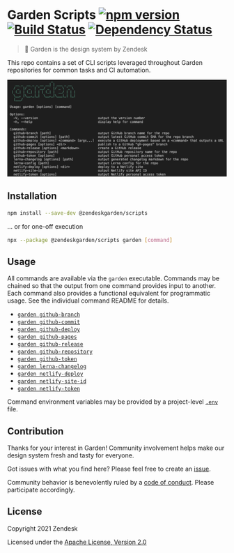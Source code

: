# Garden Scripts [![npm version][npm version badge]][npm version link] [![Build Status][build status badge]][build status link] [![Dependency Status][dependency status badge]][dependency status link]<!-- markdownlint-disable -->

<!-- markdownlint-enable -->

[npm version badge]: https://flat.badgen.net/npm/v/@zendeskgarden/scripts
[npm version link]: https://www.npmjs.com/package/@zendeskgarden/scripts
[build status badge]: https://flat.badgen.net/circleci/github/zendeskgarden/scripts/main?label=build
[build status link]: https://circleci.com/gh/zendeskgarden/scripts/tree/main
[dependency status badge]: https://flat.badgen.net/david/dev/zendeskgarden/scripts?label=dependencies
[dependency status link]: https://david-dm.org/zendeskgarden/scripts?type=dev

> :seedling: Garden is the design system by Zendesk

This repo contains a set of CLI scripts leveraged throughout Garden
repositories for common tasks and CI automation.

![Garden CLI](.github/image.png)

## Installation

```sh
npm install --save-dev @zendeskgarden/scripts
```

... or for one-off execution

```sh
npx --package @zendeskgarden/scripts garden [command]
```

## Usage

All commands are available via the `garden` executable. Commands may be
chained so that the output from one command provides input to another. Each
command also provides a functional equivalent for programmatic usage. See
the individual command README for details.

- [`garden github-branch`](src/github/branch#readme)
- [`garden github-commit`](src/github/commit#readme)
- [`garden github-deploy`](src/github/deploy#readme)
- [`garden github-pages`](src/github/pages#readme)
- [`garden github-release`](src/github/release#readme)
- [`garden github-repository`](src/github/repository#readme)
- [`garden github-token`](src/github/token#readme)
- [`garden lerna-changelog`](src/lerna/changelog#readme)
- [`garden netlify-deploy`](src/netlify/deploy#readme)
- [`garden netlify-site-id`](src/netlify/site_id#readme)
- [`garden netlify-token`](src/netlify/token#readme)

Command environment variables may be provided by a project-level
[`.env`](https://www.npmjs.com/package/dotenv) file.

## Contribution

Thanks for your interest in Garden! Community involvement helps make our
design system fresh and tasty for everyone.

Got issues with what you find here? Please feel free to create an
[issue](https://github.com/zendeskgarden/scripts/issues/new).

Community behavior is benevolently ruled by a [code of
conduct](.github/CODE_OF_CONDUCT.md). Please participate accordingly.

## License

Copyright 2021 Zendesk

Licensed under the [Apache License, Version 2.0](LICENSE.md)
